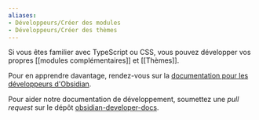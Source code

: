 ```yaml
---
aliases:
- Développeurs/Créer des modules
- Développeurs/Créer des thèmes
---
```


Si vous êtes familier avec TypeScript ou CSS, vous pouvez développer vos propres [[modules complémentaires]] et [[Thèmes]]. 

Pour en apprendre davantage, rendez-vous sur la [documentation pour les développeurs d'Obsidian](https://docs.obsidian.md).

Pour aider notre documentation de développement, soumettez une *pull request* sur le dépôt  [obsidian-developer-docs](https://github.com/obsidianmd/obsidian-developer-docs).

